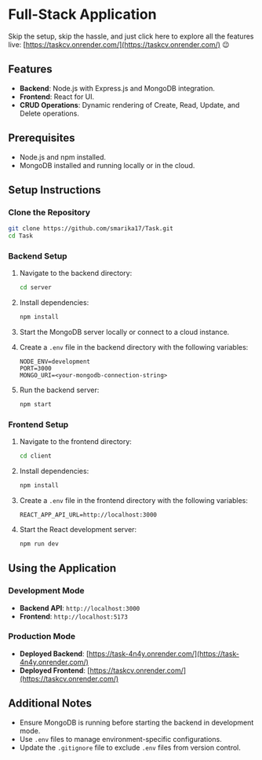 # Full-Stack Application

Skip the setup, skip the hassle, and just click here to explore all the features live: [https://taskcv.onrender.com/](https://taskcv.onrender.com/) 😉

## Features
- **Backend**: Node.js with Express.js and MongoDB integration.
- **Frontend**: React for UI.
- **CRUD Operations**: Dynamic rendering of Create, Read, Update, and Delete operations.

## Prerequisites
- Node.js and npm installed.
- MongoDB installed and running locally or in the cloud.

## Setup Instructions

### Clone the Repository
```bash
git clone https://github.com/smarika17/Task.git
cd Task
```

### Backend Setup
1. Navigate to the backend directory:
   ```bash
   cd server
   ```

2. Install dependencies:
   ```bash
   npm install
   ```

3. Start the MongoDB server locally or connect to a cloud instance.

4. Create a `.env` file in the backend directory with the following variables:
   ```env
   NODE_ENV=development
   PORT=3000
   MONGO_URI=<your-mongodb-connection-string>
   ```

5. Run the backend server:
   ```bash
   npm start
   ```

### Frontend Setup
1. Navigate to the frontend directory:
   ```bash
   cd client
   ```

2. Install dependencies:
   ```bash
   npm install
   ```

3. Create a `.env` file in the frontend directory with the following variables:
   ```env
   REACT_APP_API_URL=http://localhost:3000
   ```

4. Start the React development server:
   ```bash
   npm run dev
   ```

## Using the Application
### Development Mode
- **Backend API**: `http://localhost:3000`
- **Frontend**: `http://localhost:5173`

### Production Mode
- **Deployed Backend**: [https://task-4n4y.onrender.com/](https://task-4n4y.onrender.com/)
- **Deployed Frontend**: [https://taskcv.onrender.com/](https://taskcv.onrender.com/)


## Additional Notes
- Ensure MongoDB is running before starting the backend in development mode.
- Use `.env` files to manage environment-specific configurations.
- Update the `.gitignore` file to exclude `.env` files from version control.
